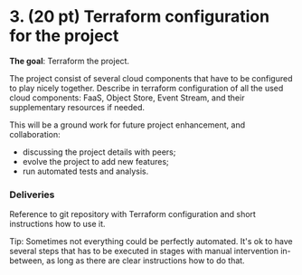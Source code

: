 # 3. (20 pt) Terraform configuration for the project

**The goal**: Terraform the project.

The project consist of several cloud components that have to be configured to play nicely together. Describe in terraform configuration of all the used cloud components: FaaS, Object Store, Event Stream, and their supplementary resources if needed.

This will be a ground work for future project enhancement, and collaboration:

- discussing the project details with peers;
- evolve the project to add new features;
- run automated tests and analysis.

### Deliveries

Reference to git repository with Terraform configuration and short instructions how to use it.

Tip: Sometimes not everything could be perfectly automated. It's ok to have several steps that has to be executed in stages with manual intervention in-between, as long as there are clear instructions how to do that.
